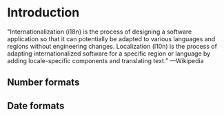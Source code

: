 # Introduction

“Internationalization (i18n) is the process of designing a software application so that it can potentially be adapted to various languages and regions without engineering changes. Localization (l10n) is the process of adapting internationalized software for a specific region or language by adding locale-specific components and translating text.”
—Wikipedia


## Number formats


## Date formats
